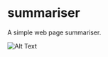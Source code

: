 # summariser
A simple web page summariser.

![Alt Text](https://user-images.githubusercontent.com/106616443/177023711-70e682ce-5dc7-4780-a416-f8401a2effaf.gif)
